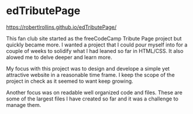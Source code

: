 # edTributePage
https://robertlrollins.github.io/edTributePage/

This fan club site started as the freeCodeCamp Tribute Page project but quickly became more. I wanted a project that I could pour myself into for a couple of weeks to solidify what I had leaned so far in HTML/CSS. It also alowed me to delve deeper and learn more.

My focus with this project was to design and develope a simple yet attractive website in a reasonable time frame. I keep the scope of the project in check as it seemed to want keep growing.

Another focus was on readable well organized code and files. These are some of the largest files I have created so far and it was a challenge to manage them.